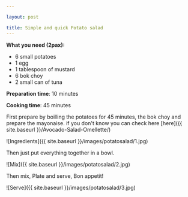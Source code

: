 ```yaml
---

layout: post

title: Simple and quick Potato salad
---
```




**What you need (2pax):**

- 6 small potatoes
- 1 egg 
- 1 tablespoon of mustard
- 6 bok choy
- 2 small can of tuna


**Preparation time**: 10 minutes

**Cooking time**: 45 minutes


 
First prepare by boilling the potatoes for 45 minutes, the bok choy and prepare the mayonaise. if you don't know you can check here [here]({{ site.baseurl }}/Avocado-Salad-Omellette/)


![Ingredients]({{ site.baseurl }}/images/potatosalad/1.jpg)

Then just put everything together in a bowl.

![Mix]({{ site.baseurl }}/images/potatosalad/2.jpg)

Then mix, Plate and serve, Bon appetit!

![Serve]({{ site.baseurl }}/images/potatosalad/3.jpg)



